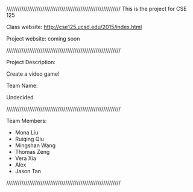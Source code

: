 ////////////////////////////////////////////////////////////
This is the project for CSE 125

Class website: http://cse125.ucsd.edu/2015/index.html

Project website: coming soon

////////////////////////////////////////////////////////////

Project Description:

Create a video game!

Team Name:

Undecided

////////////////////////////////////////////////////////////

Team Members: 

- Mona Liu
- Ruiqing Qiu
- Mingshan Wang
- Thomas Zeng
- Vera Xia
- Alex
- Jason Tan

////////////////////////////////////////////////////////////